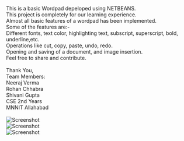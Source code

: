 This is a basic Wordpad depeloped using NETBEANS.<br />
This project is completely for our learning experience.<br />
Almost all basic features of a wordpad has been implemented.<br />
Some of the features are:-<br />
Different fonts, text color, highlighting text, subscript, superscript, bold, underline,etc.<br />
Operations like cut, copy, paste, undo, redo.<br />
Opening and saving of a document, and image insertion.<br />
Feel free to share and contribute. <br />
<br />
Thank You,<br />
Team Members: <br />
Neeraj Verma<br />
Rohan Chhabra<br />
Shivani Gupta<br />
CSE 2nd Years<br />
MNNIT Allahabad<br />
<br />
![Screenshot](https://github.com/nvrocks/EditNote/blob/master/images/image1.jpg)<br />
![Screenshot](https://github.com/nvrocks/EditNote/blob/master/images/image2.jpg)<br/>
![Screenshot](https://github.com/nvrocks/EditNote/blob/master/images/image3.jpg)<br />
